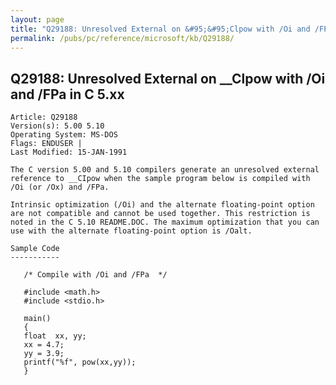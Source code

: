 ```yaml
---
layout: page
title: "Q29188: Unresolved External on &#95;&#95;Clpow with /Oi and /FPa in C 5.xx"
permalink: /pubs/pc/reference/microsoft/kb/Q29188/
---
```


## Q29188: Unresolved External on &#95;&#95;Clpow with /Oi and /FPa in C 5.xx

	Article: Q29188
	Version(s): 5.00 5.10
	Operating System: MS-DOS
	Flags: ENDUSER |
	Last Modified: 15-JAN-1991
	
	The C version 5.00 and 5.10 compilers generate an unresolved external
	reference to __CIpow when the sample program below is compiled with
	/Oi (or /Ox) and /FPa.
	
	Intrinsic optimization (/Oi) and the alternate floating-point option
	are not compatible and cannot be used together. This restriction is
	noted in the C 5.10 README.DOC. The maximum optimization that you can
	use with the alternate floating-point option is /Oalt.
	
	Sample Code
	-----------
	
	   /* Compile with /Oi and /FPa  */
	
	   #include <math.h>
	   #include <stdio.h>
	
	   main()
	   {
	   float  xx, yy;
	   xx = 4.7;
	   yy = 3.9;
	   printf("%f", pow(xx,yy));
	   }
